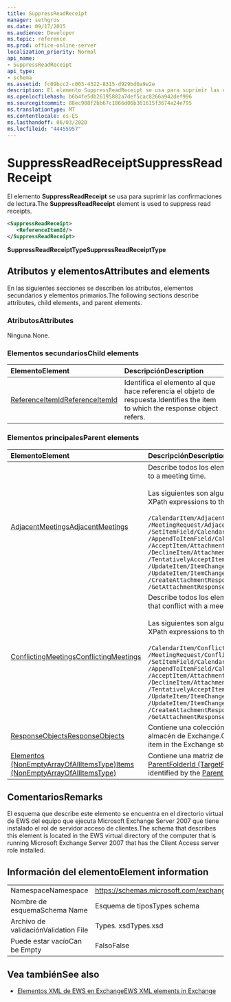 ```yaml
---
title: SuppressReadReceipt
manager: sethgros
ms.date: 09/17/2015
ms.audience: Developer
ms.topic: reference
ms.prod: office-online-server
localization_priority: Normal
api_name:
- SuppressReadReceipt
api_type:
- schema
ms.assetid: fc09bcc2-c003-4322-8315-d929bd0a9e2e
description: El elemento SuppressReadReceipt se usa para suprimir las confirmaciones de lectura.
ms.openlocfilehash: b6b4fe5db26195882a7def5cac8266a942def996
ms.sourcegitcommit: 88ec988f2bb67c1866d06b361615f3674a24e795
ms.translationtype: MT
ms.contentlocale: es-ES
ms.lasthandoff: 06/03/2020
ms.locfileid: "44455957"
---
```

# <a name="suppressreadreceipt"></a><span data-ttu-id="77600-103">SuppressReadReceipt</span><span class="sxs-lookup"><span data-stu-id="77600-103">SuppressReadReceipt</span></span>

<span data-ttu-id="77600-104">El elemento **SuppressReadReceipt** se usa para suprimir las confirmaciones de lectura.</span><span class="sxs-lookup"><span data-stu-id="77600-104">The **SuppressReadReceipt** element is used to suppress read receipts.</span></span> 
  
```xml
<SuppressReadReceipt>
   <ReferenceItemId/>
</SuppressReadReceipt>
```

 <span data-ttu-id="77600-105">**SuppressReadReceiptType**</span><span class="sxs-lookup"><span data-stu-id="77600-105">**SuppressReadReceiptType**</span></span>
## <a name="attributes-and-elements"></a><span data-ttu-id="77600-106">Atributos y elementos</span><span class="sxs-lookup"><span data-stu-id="77600-106">Attributes and elements</span></span>

<span data-ttu-id="77600-107">En las siguientes secciones se describen los atributos, elementos secundarios y elementos primarios.</span><span class="sxs-lookup"><span data-stu-id="77600-107">The following sections describe attributes, child elements, and parent elements.</span></span>
  
### <a name="attributes"></a><span data-ttu-id="77600-108">Atributos</span><span class="sxs-lookup"><span data-stu-id="77600-108">Attributes</span></span>

<span data-ttu-id="77600-109">Ninguna.</span><span class="sxs-lookup"><span data-stu-id="77600-109">None.</span></span>
  
### <a name="child-elements"></a><span data-ttu-id="77600-110">Elementos secundarios</span><span class="sxs-lookup"><span data-stu-id="77600-110">Child elements</span></span>

|<span data-ttu-id="77600-111">**Elemento**</span><span class="sxs-lookup"><span data-stu-id="77600-111">**Element**</span></span>|<span data-ttu-id="77600-112">**Descripción**</span><span class="sxs-lookup"><span data-stu-id="77600-112">**Description**</span></span>|
|:-----|:-----|
|[<span data-ttu-id="77600-113">ReferenceItemId</span><span class="sxs-lookup"><span data-stu-id="77600-113">ReferenceItemId</span></span>](referenceitemid.md) <br/> |<span data-ttu-id="77600-114">Identifica el elemento al que hace referencia el objeto de respuesta.</span><span class="sxs-lookup"><span data-stu-id="77600-114">Identifies the item to which the response object refers.</span></span>  <br/> |
   
### <a name="parent-elements"></a><span data-ttu-id="77600-115">Elementos principales</span><span class="sxs-lookup"><span data-stu-id="77600-115">Parent elements</span></span>

|<span data-ttu-id="77600-116">**Elemento**</span><span class="sxs-lookup"><span data-stu-id="77600-116">**Element**</span></span>|<span data-ttu-id="77600-117">**Descripción**</span><span class="sxs-lookup"><span data-stu-id="77600-117">**Description**</span></span>|
|:-----|:-----|
|[<span data-ttu-id="77600-118">AdjacentMeetings</span><span class="sxs-lookup"><span data-stu-id="77600-118">AdjacentMeetings</span></span>](adjacentmeetings.md) <br/> | <span data-ttu-id="77600-119">Describe todos los elementos adyacentes a una hora de reunión.</span><span class="sxs-lookup"><span data-stu-id="77600-119">Describes all items that are adjacent to a meeting time.</span></span>  <br/><br/>  <span data-ttu-id="77600-120">Las siguientes son algunas de las expresiones XPath de este elemento:</span><span class="sxs-lookup"><span data-stu-id="77600-120">The following are some of the XPath expressions to this element:</span></span><br/>  <br/>  `/CalendarItem/AdjacentMeetings` <br/>  `/MeetingRequest/AdjacentMeetings` <br/>  `/SetItemField/CalendarItem/AdjacentMeetings` <br/>  `/AppendToItemField/CalendarItem/AdjacentMeetings` <br/>  `/AcceptItem/Attachments/ItemAttachment/CalendarItem/AdjacentMeetings` <br/>  `/DeclineItem/Attachments/ItemAttachment/CalendarItem/AdjacentMeetings` <br/>  `/TentativelyAcceptItem/Attachments/ItemAttachment/CalendarItem/AdjacentMeetings` <br/>  `/UpdateItem/ItemChanges/ItemChange/Updates/SetItemField/CalendarItem/AdjacentMeetings` <br/>  `/UpdateItem/ItemChanges/ItemChange/Updates/AppendToItemField/CalendarItem/AdjacentMeetings` <br/>  `/CreateAttachmentResponseMessage/Attachments/ItemAttachment/CalendarItem/AdjacentMeetings` <br/>  `/GetAttachmentResponseMessage/Attachments/ItemAttachment/CalendarItem/AdjacentMeetings` <br/> |
|[<span data-ttu-id="77600-121">ConflictingMeetings</span><span class="sxs-lookup"><span data-stu-id="77600-121">ConflictingMeetings</span></span>](conflictingmeetings.md) <br/> | <span data-ttu-id="77600-122">Describe todos los elementos que entran en conflicto con una hora de reunión.</span><span class="sxs-lookup"><span data-stu-id="77600-122">Describes all items that conflict with a meeting time.</span></span> <br/> <br/>  <span data-ttu-id="77600-123">Las siguientes son algunas de las expresiones XPath de este elemento:</span><span class="sxs-lookup"><span data-stu-id="77600-123">The following are some of the XPath expressions to this element:</span></span> <br/> <br/>  `/CalendarItem/ConflictingMeetings` <br/>  `/MeetingRequest/ConflictingMeetings` <br/>  `/SetItemField/CalendarItem/ConflictingMeetings` <br/>  `/AppendToItemField/CalendarItem/ConflictingMeetings` <br/>  `/AcceptItem/Attachments/ItemAttachment/CalendarItem/ConflictingMeetings` <br/>  `/DeclineItem/Attachments/ItemAttachment/CalendarItem/ConflictingMeetings` <br/>  `/TentativelyAcceptItem/Attachments/ItemAttachment/CalendarItem/ConflictingMeetings` <br/>  `/UpdateItem/ItemChanges/ItemChange/Updates/SetItemField/CalendarItem/ConflictingMeetings` <br/>  `/UpdateItem/ItemChanges/ItemChange/Updates/AppendToItemField/CalendarItem/ConflictingMeetings` <br/>  `/CreateAttachmentResponseMessage/Attachments/ItemAttachment/CalendarItem/ConflictingMeetings` <br/>  `/GetAttachmentResponseMessage/Attachments/ItemAttachment/CalendarItem/ConflictingMeetings` <br/> |
|[<span data-ttu-id="77600-124">ResponseObjects</span><span class="sxs-lookup"><span data-stu-id="77600-124">ResponseObjects</span></span>](responseobjects.md) <br/> |<span data-ttu-id="77600-125">Contiene una colección de todos los objetos de respuesta que están asociados a un elemento en el almacén de Exchange.</span><span class="sxs-lookup"><span data-stu-id="77600-125">Contains a collection of all the response objects that are associated with an item in the Exchange store.</span></span>  <br/> |
|[<span data-ttu-id="77600-126">Elementos (NonEmptyArrayOfAllItemsType)</span><span class="sxs-lookup"><span data-stu-id="77600-126">Items (NonEmptyArrayOfAllItemsType)</span></span>](items-nonemptyarrayofallitemstype.md) <br/> |<span data-ttu-id="77600-127">Contiene una matriz de elementos que se van a crear en la carpeta identificada por el elemento [ParentFolderId (TargetFolderIdType)](parentfolderid-targetfolderidtype.md) .</span><span class="sxs-lookup"><span data-stu-id="77600-127">Contains an array of items to create in the folder that is identified by the [ParentFolderId (TargetFolderIdType)](parentfolderid-targetfolderidtype.md) element.</span></span>  <br/> |
   
## <a name="remarks"></a><span data-ttu-id="77600-128">Comentarios</span><span class="sxs-lookup"><span data-stu-id="77600-128">Remarks</span></span>

<span data-ttu-id="77600-129">El esquema que describe este elemento se encuentra en el directorio virtual de EWS del equipo que ejecuta Microsoft Exchange Server 2007 que tiene instalado el rol de servidor acceso de clientes.</span><span class="sxs-lookup"><span data-stu-id="77600-129">The schema that describes this element is located in the EWS virtual directory of the computer that is running Microsoft Exchange Server 2007 that has the Client Access server role installed.</span></span>
  
## <a name="element-information"></a><span data-ttu-id="77600-130">Información del elemento</span><span class="sxs-lookup"><span data-stu-id="77600-130">Element information</span></span>

|||
|:-----|:-----|
|<span data-ttu-id="77600-131">Namespace</span><span class="sxs-lookup"><span data-stu-id="77600-131">Namespace</span></span>  <br/> |https://schemas.microsoft.com/exchange/services/2006/types  <br/> |
|<span data-ttu-id="77600-132">Nombre de esquema</span><span class="sxs-lookup"><span data-stu-id="77600-132">Schema Name</span></span>  <br/> |<span data-ttu-id="77600-133">Esquema de tipos</span><span class="sxs-lookup"><span data-stu-id="77600-133">Types schema</span></span>  <br/> |
|<span data-ttu-id="77600-134">Archivo de validación</span><span class="sxs-lookup"><span data-stu-id="77600-134">Validation File</span></span>  <br/> |<span data-ttu-id="77600-135">Types. xsd</span><span class="sxs-lookup"><span data-stu-id="77600-135">Types.xsd</span></span>  <br/> |
|<span data-ttu-id="77600-136">Puede estar vacío</span><span class="sxs-lookup"><span data-stu-id="77600-136">Can be Empty</span></span>  <br/> |<span data-ttu-id="77600-137">Falso</span><span class="sxs-lookup"><span data-stu-id="77600-137">False</span></span>  <br/> |
   
## <a name="see-also"></a><span data-ttu-id="77600-138">Vea también</span><span class="sxs-lookup"><span data-stu-id="77600-138">See also</span></span>

- [<span data-ttu-id="77600-139">Elementos XML de EWS en Exchange</span><span class="sxs-lookup"><span data-stu-id="77600-139">EWS XML elements in Exchange</span></span>](ews-xml-elements-in-exchange.md)

